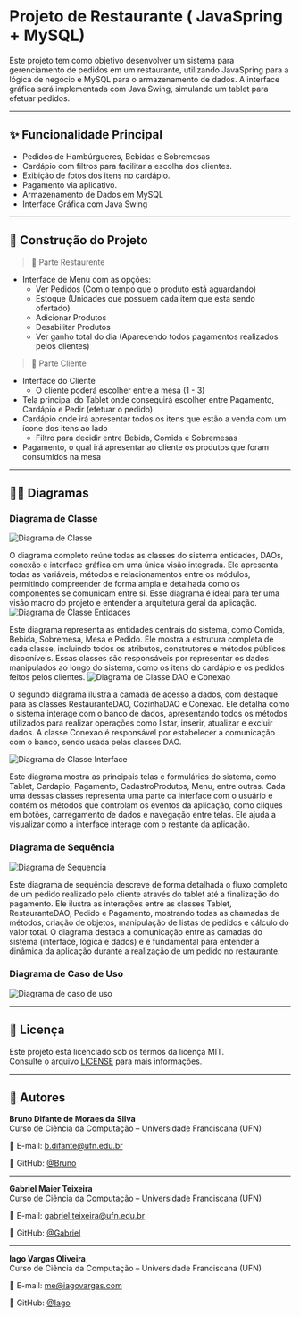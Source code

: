 # Projeto de Restaurante ( JavaSpring + MySQL)

Este projeto tem como objetivo desenvolver um sistema para gerenciamento de pedidos em um restaurante, utilizando JavaSpring para a lógica de negócio e MySQL para o armazenamento de dados. A interface gráfica será implementada com Java Swing, simulando um tablet para efetuar pedidos.

---

## ✨ Funcionalidade Principal

- Pedidos de Hambúrgueres, Bebidas e Sobremesas
- Cardápio com filtros para facilitar a escolha dos clientes.
- Exibição de fotos dos itens no cardápio.
- Pagamento via aplicativo.
- Armazenamento de Dados em MySQL
- Interface Gráfica com Java Swing

---

## 🧱 Construção do Projeto

> 🔹 Parte Restaurente
- Interface de Menu com as opções:
  - Ver Pedidos (Com o tempo que o produto está aguardando)
  - Estoque (Unidades que possuem cada item que esta sendo ofertado)
  - Adicionar Produtos
  - Desabilitar Produtos
  - Ver ganho total do dia (Aparecendo todos pagamentos realizados pelos clientes)
> 🔹 Parte Cliente
- Interface do Cliente
  - O cliente poderá escolher entre a mesa (1 - 3) 
- Tela principal do Tablet onde conseguirá escolher entre Pagamento, Cardápio e Pedir (efetuar o pedido)
- Cardápio onde irá apresentar todos os itens que estão a venda com um ícone dos itens ao lado
  - Filtro para decidir entre Bebida, Comida e Sobremesas
- Pagamento, o qual irá apresentar ao cliente os produtos que foram consumidos na mesa
---

## 🧑‍💻 Diagramas

### Diagrama de Classe

![Diagrama de Classe](https://github.com/Iago-Vargas/ProjetoRestaurante/blob/main/Diagramas/Diagrama%20de%20Classe.png)

O diagrama completo reúne todas as classes do sistema entidades, DAOs, conexão e interface gráfica em uma única visão integrada. Ele apresenta todas as variáveis, métodos e relacionamentos entre os módulos, permitindo compreender de forma ampla e detalhada como os componentes se comunicam entre si. Esse diagrama é ideal para ter uma visão macro do projeto e entender a arquitetura geral da aplicação.
![Diagrama de Classe Entidades](https://github.com/Iago-Vargas/ProjetoRestaurante/blob/main/Diagramas/Diagrama%20de%20Classe%20Entidades.png)

Este diagrama representa as entidades centrais do sistema, como Comida, Bebida, Sobremesa, Mesa e Pedido. Ele mostra a estrutura completa de cada classe, incluindo todos os atributos, construtores e métodos públicos disponíveis. Essas classes são responsáveis por representar os dados manipulados ao longo do sistema, como os itens do cardápio e os pedidos feitos pelos clientes.
![Diagrama de Classe DAO e Conexao](https://github.com/Iago-Vargas/ProjetoRestaurante/blob/main/Diagramas/Diagrama%20de%20Classe%20DAO%20e%20conexao.png)

O segundo diagrama ilustra a camada de acesso a dados, com destaque para as classes RestauranteDAO, CozinhaDAO e Conexao. Ele detalha como o sistema interage com o banco de dados, apresentando todos os métodos utilizados para realizar operações como listar, inserir, atualizar e excluir dados. A classe Conexao é responsável por estabelecer a comunicação com o banco, sendo usada pelas classes DAO.

![Diagrama de Classe Interface](https://github.com/Iago-Vargas/ProjetoRestaurante/blob/main/Diagramas/Diagrama%20de%20Classe%20Interface.png)

Este diagrama mostra as principais telas e formulários do sistema, como Tablet, Cardapio, Pagamento, CadastroProdutos, Menu, entre outras. Cada uma dessas classes representa uma parte da interface com o usuário e contém os métodos que controlam os eventos da aplicação, como cliques em botões, carregamento de dados e navegação entre telas. Ele ajuda a visualizar como a interface interage com o restante da aplicação.

### Diagrama de Sequência
![Diagrama de Sequencia](https://github.com/Iago-Vargas/ProjetoRestaurante/blob/main/Diagramas/Diagrama%20de%20Sequencia.png)

Este diagrama de sequência descreve de forma detalhada o fluxo completo de um pedido realizado pelo cliente através do tablet até a finalização do pagamento. Ele ilustra as interações entre as classes Tablet, RestauranteDAO, Pedido e Pagamento, mostrando todas as chamadas de métodos, criação de objetos, manipulação de listas de pedidos e cálculo do valor total. O diagrama destaca a comunicação entre as camadas do sistema (interface, lógica e dados) e é fundamental para entender a dinâmica da aplicação durante a realização de um pedido no restaurante.


### Diagrama de Caso de Uso
![Diagrama de caso de uso](https://github.com/Iago-Vargas/ProjetoRestaurante/blob/main/Diagramas/Diagrama%20de%20Caso%20de%20Uso%20-%20Restaurante.png)

---

## 📄 Licença

Este projeto está licenciado sob os termos da licença MIT.  
Consulte o arquivo [LICENSE](LICENSE) para mais informações.

---

## 👤 Autores

**Bruno Difante de Moraes da Silva**  
Curso de Ciência da Computação – Universidade Franciscana (UFN)

📧 E-mail: b.difante@ufn.edu.br

🔗 GitHub: [@Bruno](https://github.com/bouulzzz) 

---

**Gabriel Maier Teixeira**  
Curso de Ciência da Computação – Universidade Franciscana (UFN)

📧 E-mail: gabriel.teixeira@ufn.edu.br 

🔗 GitHub: [@Gabriel](https://github.com/Teizinn) 


---

**Iago Vargas Oliveira**  
Curso de Ciência da Computação – Universidade Franciscana (UFN)

📧 E-mail: me@iagovargas.com  

🔗 GitHub: [@Iago](https://github.com/Iago-Vargas) 
